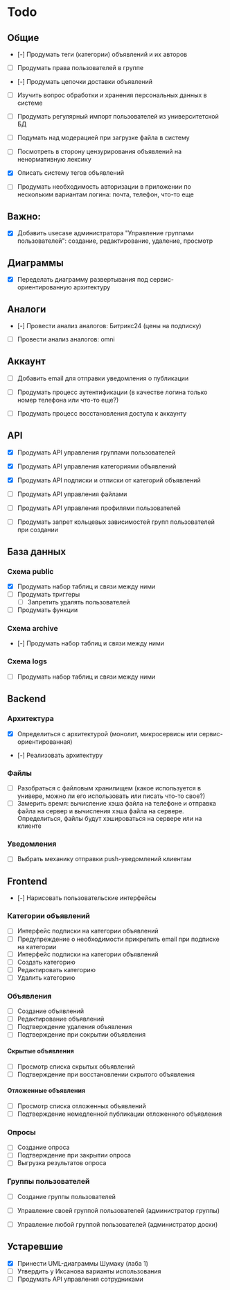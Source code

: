 # Todo
## Общие
- [-] Продумать теги (категории) объявлений и их авторов
- [ ] Продумать права пользователей в группе
- [-] Продумать цепочки доставки объявлений
- [ ] Изучить вопрос обработки и хранения персональных данных в системе
- [ ] Продумать регулярный импорт пользователей из университетской БД
- [ ] Подумать над модерацией при загрузке файла в систему
- [ ] Посмотреть в сторону цензурирования объявлений на ненормативную лексику
- [x] Описать систему тегов объявлений
- [ ] Продумать необходимость авторизации в приложении по нескольким вариантам логина: почта, телефон, что-то еще



## Важно:
- [x] Добавить usecase администратора "Управление группами пользователей": создание, редактирование, удаление, просмотр



## Диаграммы
- [x] Переделать диаграмму развертывания под сервис-ориентированную архитектуру



## Аналоги
- [-] Провести анализ аналогов: Битрикс24 (цены на подписку)
- [ ] Провести анализ аналогов: omni



## Аккаунт
- [ ] Добавить email для отправки уведомления о публикации
- [ ] Продумать процесс аутентификации (в качестве логина только номер телефона или что-то еще?)
- [ ] Продумать процесс восстановления доступа к аккаунту



## API
- [x] Продумать API управления группами пользователей
- [x] Продумать API управления категориями объявлений
- [x] Продумать API подписки и отписки от категорий объявлений
- [ ] Продумать API управления файлами
- [ ] Продумать API управления профилями пользователей
- [ ] Продумать запрет кольцевых зависимостей групп пользователей при создании



## База данных
### Схема public
- [x] Продумать набор таблиц и связи между ними
- [ ] Продумать триггеры
  - [ ] Запретить удалять пользователей
- [ ] Продумать функции

### Схема archive
- [-] Продумать набор таблиц и связи между ними

### Схема logs
- [ ] Продумать набор таблиц и связи между ними



## Backend
### Архитектура
- [x] Определиться с архитектурой (монолит, микросервисы или сервис-ориентированная)
- [-] Реализовать архитектуру

### Файлы
- [ ] Разобраться с файловым хранилищем (какое используется в универе, можно ли его использовать или писать что-то
  свое?)
- [ ] Замерить время: вычисление хэша файла на телефоне и отправка файла на сервер и вычисления хэша файла на сервере.
  Определиться, файлы будут хэшироваться на сервере или на клиенте

### Уведомления
- [ ] Выбрать механику отправки push-уведомлений клиентам



## Frontend
- [-] Нарисовать пользовательские интерфейсы

### Категории объявлений
- [ ] Интерфейс подписки на категории объявлений
- [ ] Предупреждение о необходимости прикрепить email при подписке на категории
- [ ] Интерфейс подписки на категории объявлений
- [ ] Создать категорию
- [ ] Редактировать категорию
- [ ] Удалить категорию

### Объявления
- [ ] Создание объявлений
- [ ] Редактирование объявлений
- [ ] Подтверждение удаления объявления
- [ ] Подтверждение при сокрытии объявления

#### Скрытые объявления
- [ ] Просмотр списка скрытых объявлений
- [ ] Подтверждение при восстановлении скрытого объявления

#### Отложенные объявления
- [ ] Просмотр списка отложенных объявлений
- [ ] Подтверждение немедленной публикации отложенного объявления

### Опросы
- [ ] Создание опроса
- [ ] Подтверждение при закрытии опроса
- [ ] Выгрузка результатов опроса

### Группы пользователей
- [ ] Создание группы пользователей
- [ ] Управление своей группой пользователей (администратор группы)
- [ ] Управление любой группой пользователей (администратор доски)
 


## Устаревшие
- [x] Принести UML-диаграммы Шумаку (лаба 1)
- [ ] Утвердить у Иксанова варианты использования
- [ ] Продумать API управления сотрудниками
